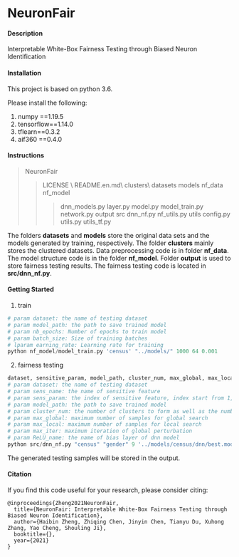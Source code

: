 # NeuronFair

#### Description
Interpretable White-Box Fairness Testing through Biased Neuron Identification

#### Installation

This project is based on python 3.6. 

Please install the following:

1.  numpy ==1.19.5
2.  tensorflow==1.14.0
3.  tflearn==0.3.2
4.  aif360 ==0.4.0

#### Instructions
>NeuronFair
>>LICENSE \\
>>README.en.md\\
>>clusters\\
>>datasets
>>models
>>nf_data
>>nf_model
>>>dnn_models.py
>>>layer.py
>>> model.py
>>>model_train.py
>>>network.py
>>output
>>src
>>>dnn_nf.py
>>>nf_utils.py
>>utils
>>>config.py
>>>utils.py
>>>utils_tf.py

The folders **datasets** and **models** store the original data sets and the models generated by training, respectively. The folder **clusters** mainly stores the clustered datasets. Data preprocessing code is in folder **nf_data**. The model structure code is in the folder **nf_model**. Folder **output** is used to store fairness testing results. The fairness testing code is located in **src/dnn_nf.py**.

#### Getting Started

1.  train

```python
# param dataset: the name of testing dataset
# param model_path: the path to save trained model
# param nb_epochs: Number of epochs to train model
# param batch_size: Size of training batches
# lparam earning_rate: Learning rate for training
python nf_model/model_train.py 'census' "../models/" 1000 64 0.001
```

2.  fairness testing
```python
dataset, sensitive_param, model_path, cluster_num, max_global, max_local, max_iter, ReLU_name
# param dataset: the name of testing dataset
# param sens_name: the name of sensitive feature 
# param sens_param: the index of sensitive feature, index start from 1, 9 for gender, 8 for race
# param model_path: the path to save trained model
# param cluster_num: the number of clusters to form as well as the number of centroids to generate
# param max_global: maximum number of samples for global search 
# param max_local: maximum number of samples for local search
# param max_iter: maximum iteration of global perturbation
# param ReLU_name: the name of bias layer of dnn model
python src/dnn_nf.py "census" "gender" 9 '../models/census/dnn/best.model' 4 1000 1000 40 "ReLU5"
```

The generated testing samples will be stored in the output.

#### Citation

If you find this code useful for your research, please consider citing:

```
@inproceedings{Zheng2021NeuronFair,
  title={NeuronFair: Interpretable White-Box Fairness Testing through Biased Neuron Identification},
  author={Haibin Zheng, Zhiqing Chen, Jinyin Chen, Tianyu Du, Xuhong Zhang, Yao Cheng, Shouling Ji},
  booktitle={},
  year={2021}
}
```

